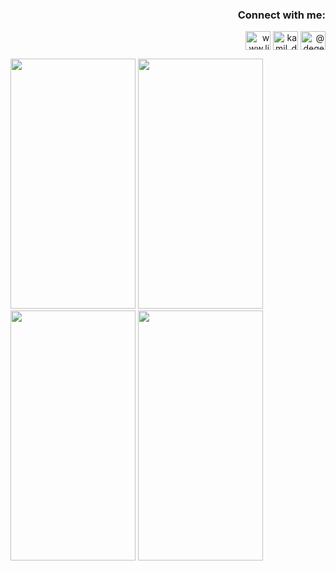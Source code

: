 <h3 align="right">Connect with me:</h3>
<p align="right">
<a href="https://linkedin.com/in/kamil-degerliyurt" target="blank"><img align="center" src="https://raw.githubusercontent.com/rahuldkjain/github-profile-readme-generator/master/src/images/icons/Social/linked-in-alt.svg" alt="www.linkedin.com/in/kamil-degerliyurt" height="30" width="40" /></a>
<a href="https://instagram.com/kamil_degerliyurt" target="blank"><img align="center" src="https://raw.githubusercontent.com/rahuldkjain/github-profile-readme-generator/master/src/images/icons/Social/instagram.svg" alt="kamil_degerliyurt" height="30" width="40" /></a>
<a href="https://medium.com/@degerliyurtkamil" target="blank"><img align="center" src="https://raw.githubusercontent.com/rahuldkjain/github-profile-readme-generator/master/src/images/icons/Social/medium.svg" alt="@degerliyurtkamil" height="30" width="40" /></a>
</p>






<img src="https://github.com/kamildegerliyurt/UniversityApplication/assets/139812195/d03c845f-1be0-4561-9028-97c3a12cb48f" width="200" height="400" />

<img src="https://github.com/kamildegerliyurt/UniversityApplication/assets/139812195/58ae6571-5ef2-43a1-9f32-7a938c965dc3" width="200" height="400" />

<img src="https://github.com/kamildegerliyurt/UniversityApplication/assets/139812195/7ff153e8-6465-45e2-b340-ce172f79773d" width="200" height="400" />

<img src="https://github.com/kamildegerliyurt/UniversityApplication/assets/139812195/70432b3f-3276-4d34-bdb2-63eafe2ae594" width="200" height="400" />


